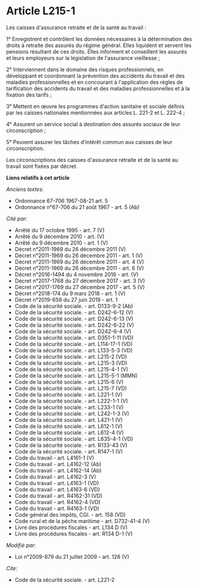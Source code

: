 # Article L215-1

Les caisses d'assurance retraite et de la santé au travail : 

1° Enregistrent et contrôlent les données nécessaires à la détermination des droits à retraite des assurés du régime général.
Elles liquident et servent les pensions résultant de ces droits. Elles informent et conseillent les assurés et leurs
employeurs sur la législation de l'assurance vieillesse ; 

2° Interviennent dans le domaine des risques professionnels, en développant et coordonnant la prévention des accidents du
travail et des maladies professionnelles et en concourant à l'application des règles de tarification des accidents du travail
et des maladies professionnelles et à la fixation des tarifs ; 

3° Mettent en œuvre les programmes d'action sanitaire et sociale définis par les caisses nationales mentionnées aux articles
L. 221-2 et L. 222-4 ; 

4° Assurent un service social à destination des assurés sociaux de leur circonscription ; 

5° Peuvent assurer les tâches d'intérêt commun aux caisses de leur circonscription. 

Les circonscriptions des caisses d'assurance retraite et de la santé au travail sont fixées par décret.

**Liens relatifs à cet article**

_Anciens textes_:

  - Ordonnance 67-706 1967-08-21 art. 5
  - Ordonnance n°67-706 du 21 août 1967 - art. 5 (Ab)

_Cité par_:

  - Arrêté du 17 octobre 1995 - art. 7 (V)
  - Arrêté du 9 décembre 2010 - art. (V)
  - Arrêté du 9 décembre 2010 - art. 1 (V)
  - Décret n°2011-1969 du 26 décembre 2011 (V)
  - Décret n°2011-1969 du 26 décembre 2011 - art. 1 (V)
  - Décret n°2011-1969 du 26 décembre 2011 - art. 4 (V)
  - Décret n°2011-1969 du 26 décembre 2011 - art. 6 (V)
  - Décret n°2016-1494 du 4 novembre 2016 - art. (V)
  - Décret n°2017-1768 du 27 décembre 2017 - art. 3 (V)
  - Décret n°2017-1769 du 27 décembre 2017 - art. 5 (V)
  - Décret n°2018-174 du 9 mars 2018 - art. 1 (V)
  - Décret n°2019-659 du 27 juin 2019 - art. 1
  - Code de la sécurité sociale. - art. D133-9-2 (Ab)
  - Code de la sécurité sociale. - art. D242-6-12 (V)
  - Code de la sécurité sociale. - art. D242-6-13 (V)
  - Code de la sécurité sociale. - art. D242-6-22 (V)
  - Code de la sécurité sociale. - art. D242-6-4 (V)
  - Code de la sécurité sociale. - art. D351-1-11 (VD)
  - Code de la sécurité sociale. - art. L114-17-1 (VD)
  - Code de la sécurité sociale. - art. L133-5-3 (VD)
  - Code de la sécurité sociale. - art. L215-2 (VD)
  - Code de la sécurité sociale. - art. L215-3 (VD)
  - Code de la sécurité sociale. - art. L215-4-1 (V)
  - Code de la sécurité sociale. - art. L215-5-1 (MMN)
  - Code de la sécurité sociale. - art. L215-6 (V)
  - Code de la sécurité sociale. - art. L215-7 (VD)
  - Code de la sécurité sociale. - art. L221-1 (V)
  - Code de la sécurité sociale. - art. L222-1-1 (V)
  - Code de la sécurité sociale. - art. L233-1 (V)
  - Code de la sécurité sociale. - art. L242-1-3 (V)
  - Code de la sécurité sociale. - art. L421-1 (V)
  - Code de la sécurité sociale. - art. L612-1 (V)
  - Code de la sécurité sociale. - art. L612-4 (V)
  - Code de la sécurité sociale. - art. L635-4-1 (VD)
  - Code de la sécurité sociale. - art. R133-43 (V)
  - Code de la sécurité sociale. - art. R147-1 (V)
  - Code du travail - art. L4161-1 (V)
  - Code du travail - art. L4162-12 (Ab)
  - Code du travail - art. L4162-14 (Ab)
  - Code du travail - art. L4162-3 (V)
  - Code du travail - art. L4163-1 (VD)
  - Code du travail - art. L4163-6 (VD)
  - Code du travail - art. R4162-31 (VD)
  - Code du travail - art. R4162-4 (VD)
  - Code du travail - art. R4163-1 (VD)
  - Code général des impôts, CGI. - art. 158 (VD)
  - Code rural et de la pêche maritime - art. D732-41-4 (V)
  - Livre des procédures fiscales - art. L134 D (V)
  - Livre des procédures fiscales - art. R134 D-1 (V)

_Modifié par_:

  - Loi n°2009-879 du 21 juillet 2009 - art. 128 (V)

_Cite_:

  - Code de la sécurité sociale. - art. L221-2

